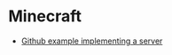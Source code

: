 # Minecraft

- [Github example implementing a server](https://github.com/docker/awesome-compose/tree/master/minecraft)